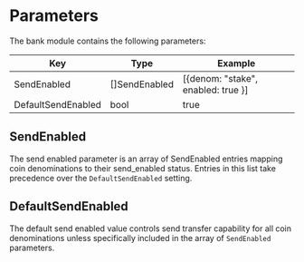 <!--
order: 5
-->

# Parameters

The bank module contains the following parameters:

| Key                | Type          | Example                            |
| ------------------ | ------------- | ---------------------------------- |
| SendEnabled        | []SendEnabled | [{denom: "stake", enabled: true }] |
| DefaultSendEnabled | bool          | true                               |

## SendEnabled

The send enabled parameter is an array of SendEnabled entries mapping coin
denominations to their send_enabled status. Entries in this list take
precedence over the `DefaultSendEnabled` setting.

## DefaultSendEnabled

The default send enabled value controls send transfer capability for all
coin denominations unless specifically included in the array of `SendEnabled`
parameters.
